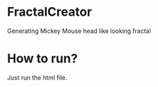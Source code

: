 # FractalCreator
Generating Mickey Mouse head like looking fractal
# How to run?
Just run the html file.
